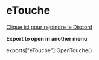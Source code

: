 # eTouche
 
[Clique ici pour rejoindre le Discord](https://discord.gg/5dev)

<p><strong>Export to open in another menu</strong></p> 
<p>exports["eTouche"]:OpenTouche()</p>